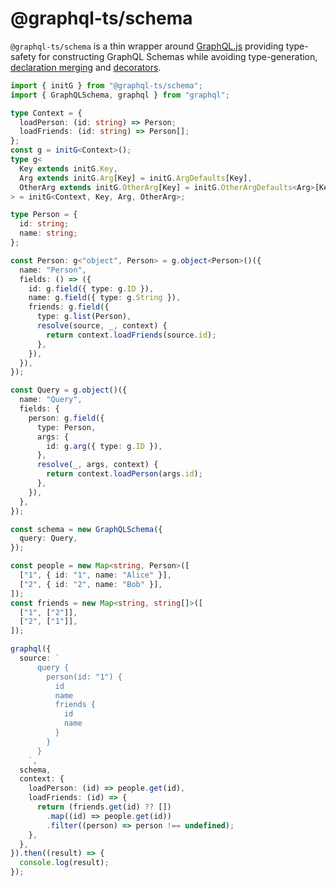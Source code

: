 # @graphql-ts/schema

`@graphql-ts/schema` is a thin wrapper around
[GraphQL.js](https://github.com/graphql/graphql-js) providing type-safety for
constructing GraphQL Schemas while avoiding type-generation, [declaration merging](https://www.typescriptlang.org/docs/handbook/declaration-merging.html)
and [decorators](https://www.typescriptlang.org/docs/handbook/decorators.html).

```ts
import { initG } from "@graphql-ts/schema";
import { GraphQLSchema, graphql } from "graphql";

type Context = {
  loadPerson: (id: string) => Person;
  loadFriends: (id: string) => Person[];
};
const g = initG<Context>();
type g<
  Key extends initG.Key,
  Arg extends initG.Arg[Key] = initG.ArgDefaults[Key],
  OtherArg extends initG.OtherArg[Key] = initG.OtherArgDefaults<Arg>[Key],
> = initG<Context, Key, Arg, OtherArg>;

type Person = {
  id: string;
  name: string;
};

const Person: g<"object", Person> = g.object<Person>()({
  name: "Person",
  fields: () => ({
    id: g.field({ type: g.ID }),
    name: g.field({ type: g.String }),
    friends: g.field({
      type: g.list(Person),
      resolve(source, _, context) {
        return context.loadFriends(source.id);
      },
    }),
  }),
});

const Query = g.object()({
  name: "Query",
  fields: {
    person: g.field({
      type: Person,
      args: {
        id: g.arg({ type: g.ID }),
      },
      resolve(_, args, context) {
        return context.loadPerson(args.id);
      },
    }),
  },
});

const schema = new GraphQLSchema({
  query: Query,
});

const people = new Map<string, Person>([
  ["1", { id: "1", name: "Alice" }],
  ["2", { id: "2", name: "Bob" }],
]);
const friends = new Map<string, string[]>([
  ["1", ["2"]],
  ["2", ["1"]],
]);

graphql({
  source: `
      query {
        person(id: "1") {
          id
          name
          friends {
            id
            name
          }
        }
      }
    `,
  schema,
  context: {
    loadPerson: (id) => people.get(id),
    loadFriends: (id) => {
      return (friends.get(id) ?? [])
        .map((id) => people.get(id))
        .filter((person) => person !== undefined);
    },
  },
}).then((result) => {
  console.log(result);
});
```
